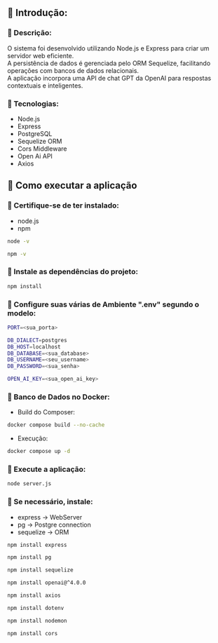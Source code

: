 ## 📜 Introdução:

### 📌 Descrição:
O sistema foi desenvolvido utilizando Node.js e Express para criar um servidor web eficiente.  
A persistência de dados é gerenciada pelo ORM Sequelize, facilitando operações com bancos de dados relacionais.  
A aplicação incorpora uma API de chat GPT da OpenAI para respostas contextuais e inteligentes. 

### 📌 Tecnologias:

- Node.js
- Express
- PostgreSQL
- Sequelize ORM
- Cors Middleware
- Open Ai API
- Axios

## 📜 Como executar a aplicação

### 📌 Certifique-se de ter instalado:

- node.js
- npm

```bash
node -v

npm -v
```

### 📌 Instale as dependências do projeto:

```bash
npm install
```

### 📌 Configure suas várias de Ambiente ".env" segundo o modelo:

```bash
PORT=<sua_porta>

DB_DIALECT=postgres
DB_HOST=localhost
DB_DATABASE=<sua_database>
DB_USERNAME=<seu_username>
DB_PASSWORD=<sua_senha>

OPEN_AI_KEY=<sua_open_ai_key>
```

### 📌 Banco de Dados no Docker:

- Build do Composer:
```bash
docker compose build --no-cache
```

- Execução:
```bash
docker compose up -d
```

### 📌 Execute a aplicação:

```bash
node server.js
```

### 📌 Se necessário, instale:

- express -> WebServer
- pg -> Postgre connection
- sequelize -> ORM

```bash
npm install express

npm install pg

npm install sequelize

npm install openai@^4.0.0

npm install axios

npm install dotenv

npm install nodemon

npm install cors
```


